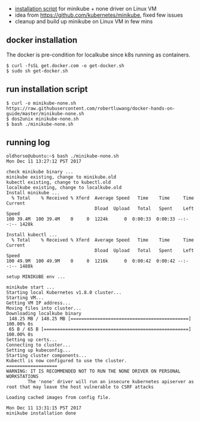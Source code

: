 - [installation script](https://github.com/robertluwang/docker-hands-on-guide/blob/master/minikube-none.sh) for minikube + none driver on Linux VM
- idea from https://github.com/kubernetes/minikube, fixed few issues
- cleanup and build up minikube on Linux VM in few mins 

## docker installation 
The docker is pre-condition for localkube since k8s running as containers.

```
$ curl -fsSL get.docker.com -o get-docker.sh
$ sudo sh get-docker.sh
```
## run installation script
```
$ curl -o minikube-none.sh https://raw.githubusercontent.com/robertluwang/docker-hands-on-guide/master/minikube-none.sh
$ dos2unix minikube-none.sh
$ bash ./minikube-none.sh
```

## running log
```
oldhorse@ubuntu:~$ bash ./minikube-none.sh
Mon Dec 11 13:27:12 PST 2017

check minikube binary ...
minikube existing, change to minikube.old
kubectl existing, change to kubectl.old
localkube existing, change to localkube.old
Install minikube ...
  % Total    % Received % Xferd  Average Speed   Time    Time     Time  Current
                                 Dload  Upload   Total   Spent    Left  Speed
100 39.4M  100 39.4M    0     0  1224k      0  0:00:33  0:00:33 --:--:-- 1428k

Install kubectl ...
  % Total    % Received % Xferd  Average Speed   Time    Time     Time  Current
                                 Dload  Upload   Total   Spent    Left  Speed
100 49.9M  100 49.9M    0     0  1216k      0  0:00:42  0:00:42 --:--:-- 1488k

setup MINIKUBE env ...

minikube start ...
Starting local Kubernetes v1.8.0 cluster...
Starting VM...
Getting VM IP address...
Moving files into cluster...
Downloading localkube binary
 148.25 MB / 148.25 MB [============================================] 100.00% 0s
 65 B / 65 B [======================================================] 100.00% 0s
Setting up certs...
Connecting to cluster...
Setting up kubeconfig...
Starting cluster components...
Kubectl is now configured to use the cluster.
===================
WARNING: IT IS RECOMMENDED NOT TO RUN THE NONE DRIVER ON PERSONAL WORKSTATIONS
        The 'none' driver will run an insecure kubernetes apiserver as root that may leave the host vulnerable to CSRF attacks

Loading cached images from config file.

Mon Dec 11 13:31:15 PST 2017
minikube installation done
```
